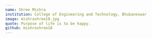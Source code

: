 ```yaml
---
name: Shree Mishra
institution: College of Engineering and Technology, Bhubaneswar
image: mishrashree18.jpg
quote: Purpose of life is to be happy.
github: mishrashree18
---
```

